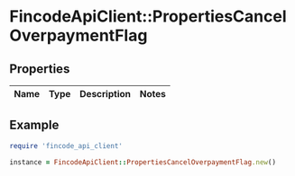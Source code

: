 # FincodeApiClient::PropertiesCancelOverpaymentFlag

## Properties

| Name | Type | Description | Notes |
| ---- | ---- | ----------- | ----- |

## Example

```ruby
require 'fincode_api_client'

instance = FincodeApiClient::PropertiesCancelOverpaymentFlag.new()
```

